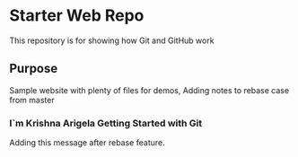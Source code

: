 # Starter Web Repo

This repository is for showing how Git and GitHub work

## Purpose

Sample website with plenty of files for demos, Adding notes to rebase case from master

### I`m Krishna Arigela Getting Started with Git

Adding this message after rebase feature.